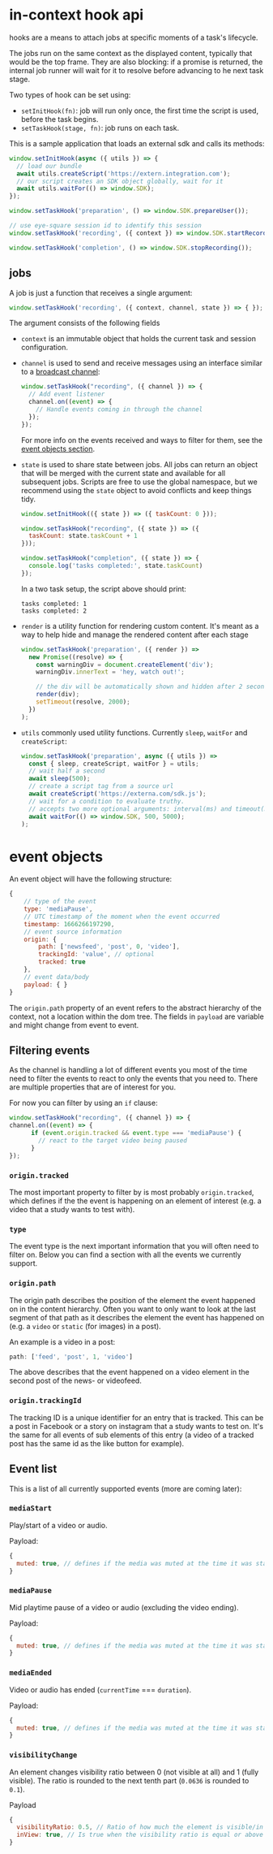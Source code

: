 # in-context hook api

hooks are a means to attach jobs at specific moments of a task's lifecycle. 

The jobs run on the same context as the displayed content, typically that would be the top frame. They are also blocking: if a promise is returned, the internal job runner will wait for it to resolve before advancing to he next task stage.

Two types of hook can be set using:
* `setInitHook(fn)`: job will run only once, the first time the script is used, before the task begins.
* `setTaskHook(stage, fn)`: job runs on each task.

This is a sample application that loads an external sdk and calls its methods:

```javascript
window.setInitHook(async ({ utils }) => { 
  // load our bundle
  await utils.createScript('https://extern.integration.com');
  // our script creates an SDK object globally, wait for it
  await utils.waitFor(() => window.SDK);
});

window.setTaskHook('preparation', () => window.SDK.prepareUser());

// use eye-square session id to identify this session
window.setTaskHook('recording', ({ context }) => window.SDK.startRecording(context.session.id));

window.setTaskHook('completion', () => window.SDK.stopRecording());
```

## jobs

A job is just a function that receives a single argument: 
```javascript
window.setTaskHook('recording', ({ context, channel, state }) => { });
```

The argument consists of the following fields

- `context` is an immutable object that holds the current task and session configuration.

- `channel` is used to send and receive messages using an interface similar to a [broadcast channel](https://developer.mozilla.org/en-US/docs/Web/API/Broadcast_Channel_API):
  ```javascript
  window.setTaskHook("recording", ({ channel }) => {
    // Add event listener
    channel.on((event) => {
      // Handle events coming in through the channel
    });
  });
  ```

  For more info on the events received and ways to filter for them, see the [event objects section](#event-objects).

- `state` is used to share state between jobs. All jobs can return an object that will be merged with the current state and available for all subsequent jobs. Scripts are free to use the global namespace, but we recommend using the `state` object to avoid conflicts and keep things tidy.
  ```javascript
  window.setInitHook(({ state }) => ({ taskCount: 0 })); 

  window.setTaskHook("recording", ({ state }) => ({
    taskCount: state.taskCount + 1 
  }));

  window.setTaskHook("completion", ({ state }) => {
    console.log('tasks completed:', state.taskCount)
  });
  ```
  In a two task setup, the script above should print:
  ```log
  tasks completed: 1
  tasks completed: 2
  ```

- `render` is a utility function for rendering custom content. It's meant as a way to help hide and manage the rendered content after each stage
  ```javascript
  window.setTaskHook('preparation', ({ render }) =>
    new Promise((resolve) => {
      const warningDiv = document.createElement('div');
      warningDiv.innerText = 'hey, watch out!';

      // the div will be automatically shown and hidden after 2 seconds
      render(div);
      setTimeout(resolve, 2000);
    })
  );
  ```

- `utils` commonly used utility functions. Currently `sleep`, `waitFor` and `createScript`:
  ```javascript
  window.setTaskHook('preparation', async ({ utils }) =>
    const { sleep, createScript, waitFor } = utils;
    // wait half a second
    await sleep(500);
    // create a script tag from a source url
    await createScript('https://externa.com/sdk.js');
    // wait for a condition to evaluate truthy. 
    // accepts two more optional arguments: interval(ms) and timeout(ms)
    await waitFor(() => window.SDK, 500, 5000); 
  );
  ```

# event objects

An event object will have the following structure:

```javascript
{
	// type of the event
	type: 'mediaPause',
	// UTC timestamp of the moment when the event occurred
	timestamp: 1666266197290,
	// event source information
	origin: {
		path: ['newsfeed', 'post', 0, 'video'], 
		trackingId: 'value', // optional 
		tracked: true
	},
	// event data/body
	payload: { }
}
```
The `origin.path` property of an event refers to the abstract hierarchy of the context, not a location within the dom tree. The fields in `payload` are variable and might change from event to event.


## Filtering events

As the channel is handling a lot of different events you most of the time need to filter the events to
react to only the events that you need to. There are multiple properties that are of interest for you.

For now you can filter by using an `if` clause:

```js
window.setTaskHook("recording", ({ channel }) => {
channel.on((event) => {
      if (event.origin.tracked && event.type === 'mediaPause') {
        // react to the target video being paused
      }
});
```

### `origin.tracked`

The most important property to filter by is most probably `origin.tracked`, which defines if the the
event is happening on an element of interest (e.g. a video that a study wants to test with).

### `type`

The event type is the next important information that you will often need to filter on. Below you can find
a section with all the events we currently support.

### `origin.path`

The origin path describes the position of the element the event happened on in the content hierarchy.
Often you want to only want to look at the last segment of that path as it describes the element the
event has happened on (e.g. a `video` or `static` (for images) in a post).

An example is a video in a post:

```js
path: ['feed', 'post', 1, 'video']
```

The above describes that the event happened on a video element in the second post of the news- or videofeed.

### `origin.trackingId`

The tracking ID is a unique identifier for an entry that is tracked. This can be a post in Facebook
or a story on instagram that a study wants to test on. It's the same for all events of sub elements
of this entry (a video of a tracked post has the same id as the like button for example).

## Event list

This is a list of all currently supported events (more are coming later):

### `mediaStart`

Play/start of a video or audio.

Payload:

```js
{
  muted: true, // defines if the media was muted at the time it was started
}
```

### `mediaPause`

Mid playtime pause of a video or audio (excluding the video ending).

Payload:

```js
{
  muted: true, // defines if the media was muted at the time it was started
}
```

### `mediaEnded`

Video or audio has ended (`currentTime` === `duration`).

Payload:

```js
{
  muted: true, // defines if the media was muted at the time it was started
}
```

### `visibilityChange`

An element changes visibility ratio between 0 (not visible at all) and 1 (fully visible). The ratio
is rounded to the next tenth part (`0.0636` is rounded to `0.1`).

Payload

```js
{
  visibilityRatio: 0.5, // Ratio of how much the element is visible/in the viewport
  inView: true, // Is true when the visibility ratio is equal or above 0.5 and false otherwise
}
```
